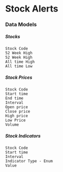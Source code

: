 # Stock Alerts

### Data Models

##### Stocks
	Stock Code
	52 Week High
	52 Week High
	All time High
	All time Low
	
##### Stock Prices
	Stock Code
	Start time
	End time
	Interval
	Open price
	Close price
	High price
	Low Price
	Volume

##### Stock Indicators
	Stock Code
	Start time
	Interval
	Indicator Type - Enum
	Value
	
##### 